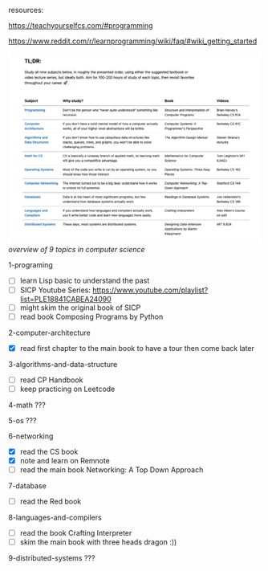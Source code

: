 resources:

https://teachyourselfcs.com/#programming

https://www.reddit.com/r/learnprogramming/wiki/faq/#wiki_getting_started

![overview](attachments/20240126-overview.png)
*overview of 9 topics in computer science*

1-programing
- [ ] learn Lisp basic to understand the past
- [ ] SICP Youtube Series: https://www.youtube.com/playlist?list=PLE18841CABEA24090
- [ ] might skim the original book of SICP
- [ ] read book Composing Programs by Python

2-computer-architecture
- [x] read first chapter to the main book to have a tour then come back later

3-algorithms-and-data-structure
- [ ] read CP Handbook
- [ ] keep practicing on Leetcode

4-math
???

5-os
???

6-networking
- [x] read the CS book
- [x] note and learn on Remnote
- [ ] read the main book Networking: A Top Down Approach

7-database
- [ ] read the Red book

8-languages-and-compilers
- [ ] read the book Crafting Interpreter
- [ ] skim the main book with three heads dragon :))

9-distributed-systems
???


